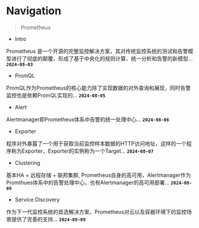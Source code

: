 # Navigation

> Prometheus

- Intro

Prometheus 是一个开源的完整监控解决方案，其对传统监控系统的测试和告警模型进行了彻底的颠覆，形成了基于中央化的规则计算、统一分析和告警的新模型...
**`2024-08-03`**

- PromQL

PromQL作为Prometheus的核心能力除了实现数据的对外查询和展现，同时告警监控也是依赖PromQL实现的...
**`2024-08-05`**

- Alert

Alertmanager即Prometheus体系中告警的统一处理中心...
**`2024-08-06`**

- Exporter

程序对外暴露了一个用于获取当前监控样本数据的HTTP访问地址，这样的一个程序称为Exporter，Exporter的实例称为一个Target...
**`2024-08-07`**

- Clustering

基本HA + 远程存储 + 联邦集群, Prometheus自身的高可用，Alertmanager作为Promthues体系中的告警处理中心，也有Alertmanager的高可用部署...
**`2024-08-09`**

- Service Discovery

作为下一代监控系统的首选解决方案，Prometheus对云以及容器环境下的监控场景提供了完善的支持...
**`2024-08-09`**
